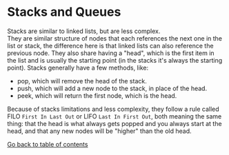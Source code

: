 # Stacks and Queues

Stacks are similar to linked lists, but are less complex.    
They are similar structure of nodes that each references the next one in the list or stack, the difference here is that linked lists can also reference the previous node.
They also share having a "head", which is the first item in the list and is usually the starting point (in the stacks it's always the starting point).
Stacks generally have a few methods, like:
- pop, which will remove the head of the stack.
- push, which will add a new node to the stack, in place of the head.
- peek, which will return the first node, which is the head.

Because of stacks limitations and less complexity, they follow a rule called FILO `First In Last Out` or LIFO `Last In First Out`, both meaning the same thing: that the head is what always gets popped and you always start at the head, and that any new nodes will be "higher" than the old head.



[Go back to table of contents](https://suhaib-ersan.github.io/reading-notes/) 
